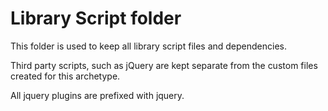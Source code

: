 # Library Script folder

This folder is used to keep all library script files and dependencies.

Third party scripts, such as jQuery are kept separate from the custom files created for this archetype.

All jquery plugins are prefixed with jquery.